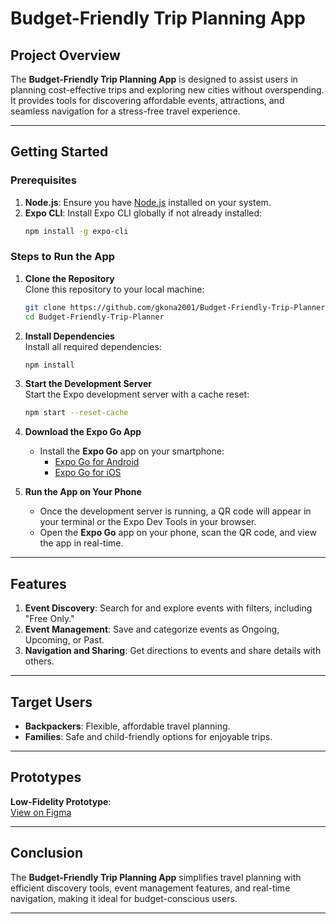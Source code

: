 
# Budget-Friendly Trip Planning App  

## **Project Overview**  
The **Budget-Friendly Trip Planning App** is designed to assist users in planning cost-effective trips and exploring new cities without overspending. It provides tools for discovering affordable events, attractions, and seamless navigation for a stress-free travel experience.  

---

## **Getting Started**  

### **Prerequisites**  
1. **Node.js**: Ensure you have [Node.js](https://nodejs.org/) installed on your system.  
2. **Expo CLI**: Install Expo CLI globally if not already installed:  
   ```bash
   npm install -g expo-cli
   ```  

### **Steps to Run the App**  
1. **Clone the Repository**  
   Clone this repository to your local machine:  
   ```bash
   git clone https://github.com/gkona2001/Budget-Friendly-Trip-Planner.git
   cd Budget-Friendly-Trip-Planner
   ```  

2. **Install Dependencies**  
   Install all required dependencies:  
   ```bash
   npm install
   ```  

3. **Start the Development Server**  
   Start the Expo development server with a cache reset:  
   ```bash
   npm start --reset-cache
   ```  

4. **Download the Expo Go App**  
   - Install the **Expo Go** app on your smartphone:  
     - [Expo Go for Android](https://play.google.com/store/apps/details?id=host.exp.exponent)  
     - [Expo Go for iOS](https://apps.apple.com/app/expo-go/id982107779)  

5. **Run the App on Your Phone**  
   - Once the development server is running, a QR code will appear in your terminal or the Expo Dev Tools in your browser.  
   - Open the **Expo Go** app on your phone, scan the QR code, and view the app in real-time.  

---

## **Features**  
1. **Event Discovery**: Search for and explore events with filters, including "Free Only."  
2. **Event Management**: Save and categorize events as Ongoing, Upcoming, or Past.  
3. **Navigation and Sharing**: Get directions to events and share details with others.  

---

## **Target Users**  
- **Backpackers**: Flexible, affordable travel planning.  
- **Families**: Safe and child-friendly options for enjoyable trips.  

---

## **Prototypes**  
**Low-Fidelity Prototype**:  
[View on Figma](https://www.figma.com/proto/jxGaSMY1z8eAMHpx3HA8zC/Budget-Planner-v1?scaling=scale-down&content-scaling=fixed&page-id=0%3A1&node-id=11-1506&starting-point-node-id=11%3A1506)  

---

## **Conclusion**  
The **Budget-Friendly Trip Planning App** simplifies travel planning with efficient discovery tools, event management features, and real-time navigation, making it ideal for budget-conscious users.  

---
